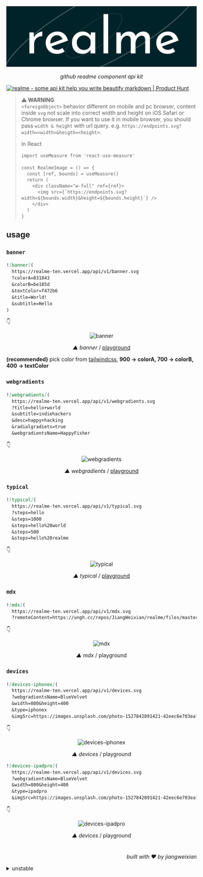 <div align='center'>

![logo](./assets/realme.svg)

_github readme component api kit_

</div>

<a href="https://www.producthunt.com/posts/realme?utm_source=badge-featured&utm_medium=badge&utm_souce=badge-realme" target="_blank"><img src="https://api.producthunt.com/widgets/embed-image/v1/featured.svg?post_id=302886&theme=light" alt="realme - some api kit help you write beautify markdown | Product Hunt" style="width: 250px; height: 54px;" width="250" height="54" /></a>

> **⚠️ WARNING**  
`<foreignObject>` behavior different on mobile and pc browser, content inside `svg` not scale into correct width and height on iOS Safari or Chrome browser. If you want to use it in mobile browser, you should pass `width & height` with url query. e.g. `https://endpoints.svg?width=<width>&heigth=<height>`.
> 
> In React
> ```tsx
> import useMeasure from 'react-use-measure'
> 
> const RealmeImage = () => {
>   const [ref, bounds] = useMeasure()
>   return (
>     <div className="w-full" ref={ref}>
>       <img src={`https://endpoints.svg?width=${bounds.width}&height=${bounds.height}`} />
>     </div>
>   )  
> } 
> ```

## usage

### `banner`

```md
![banner](
  https://realme-ten.vercel.app/api/v1/banner.svg
  ?colorA=831843
  &colorB=be185d
  &textColor=f472b6
  &title=World!
  &subtitle=Hello
)
```

👇

<div align='center'>


![banner](https://realme-ten.vercel.app/api/v1/banner.svg?colorA=831843&colorB=be185d&textColor=f472b6&title=World!&subtitle=Hello)

_▲ banner_ / [playground](https://realme-ten.vercel.app/editor/hero)

</div>

**(recommended)** pick color from [tailwindcss](https://tailwindcss.com/docs/customizing-colors), **900 -> colorA, 700 -> colorB, 400 -> textColor**

### `webgradients`

```md
![webgradients](
  https://realme-ten.vercel.app/api/v1/webgradients.svg
  ?title=hello+world
  &subtitle=indiehackers
  &desc=happy+hacking
  &radialgradiets=true
  &webgradientsName=HappyFisher
```

👇

<div align='center'>


![webgradients](https://realme-ten.vercel.app/api/v1/webgradients.svg?title=hello+world&subtitle=indiehackers&desc=happy+hacking&radialgradiets=true&webgradientsName=HappyFisher)

_▲ webgradients_ / [playground](https://realme-ten.vercel.app/editor/webgradients)

</div>

### `typical`

```md
![typical](
  https://realme-ten.vercel.app/api/v1/typical.svg
  ?steps=hello
  &steps=1000
  &steps=hello%20world
  &steps=500
  &steps=hello%20realme
```

👇

<div align='center'>


![typical](https://realme-ten.vercel.app/api/v1/typical.svg?steps=hello&steps=1000&steps=hello%20world&steps=500&steps=hello%20realme)

_▲ typical_ / [playground](https://realme-ten.vercel.app/editor/typical)

</div>

### `mdx`

```md
![mdx](
  https://realme-ten.vercel.app/api/v1/mdx.svg
  ?remoteContent=https://ungh.cc/repos/JiangWeixian/realme/files/master/docs/mdx.mdx
```

👇

<div align='center'>


![mdx](https://realme-ten.vercel.app/api/v1/mdx.svg?remoteContent=https://ungh.cc/repos/JiangWeixian/realme/files/master/docs/mdx.mdx&width=660&height=1100)

_▲ mdx_ / playground

</div>

### `devices`

```md
![devices-iphonex](
  https://realme-ten.vercel.app/api/v1/devices.svg
  ?webgradientsName=BlueVelvet
  &width=800&height=400
  &type=iphonex
  &imgSrc=https://images.unsplash.com/photo-1527842891421-42eec6e703ea?ixlib=rb-4.0.3&ixid=MnwxMjA3fDB8MHxwaG90by1wYWdlfHx8fGVufDB8fHx8&auto=format&fit=crop&w=987&q=80
```

👇

<div align='center'>


![devices-iphonex](https://realme-ten.vercel.app/api/v1/devices.svg?webgradientsName=BlueVelvet&width=800&height=400&type=iphonex&imgSrc=https://images.unsplash.com/photo-1527842891421-42eec6e703ea?ixlib=rb-4.0.3&ixid=MnwxMjA3fDB8MHxwaG90by1wYWdlfHx8fGVufDB8fHx8&auto=format&fit=crop&w=987&q=80)

_▲ devices_ / playground

</div>

```md
![devices-ipadpro](
  https://realme-ten.vercel.app/api/v1/devices.svg
  ?webgradientsName=BlueVelvet
  &width=800&height=400
  &type=ipadpro
  &imgSrc=https://images.unsplash.com/photo-1527842891421-42eec6e703ea?ixlib=rb-4.0.3&ixid=MnwxMjA3fDB8MHxwaG90by1wYWdlfHx8fGVufDB8fHx8&auto=format&fit=crop&w=987&q=80
```

👇

<div align='center'>


![devices-ipadpro](https://realme-ten.vercel.app/api/v1/devices.svg?webgradientsName=BlueVelvet&width=800&height=400&type=ipadpro&imgSrc=https://images.unsplash.com/photo-1527842891421-42eec6e703ea?ixlib=rb-4.0.3&ixid=MnwxMjA3fDB8MHxwaG90by1wYWdlfHx8fGVufDB8fHx8&auto=format&fit=crop&w=987&q=80)

_▲ devices_ / playground

</div>

# 
<div align='right'>

*built with ❤️ by jiangweixian*

</div>

<details>

<summary>unstable</summary>
<p>

### `code-highlight`


```md
![codehighlight](
  https://realme-ten.vercel.app/api/v1/code-highlight
  ?path=/JiangWeixian/realme/master/README.md
  &range=L10-L13&title=README.md
)
```

👇

<div align='center'>


![codehighlight](https://realme-ten.vercel.app/api/v1/code-highlight?path=/JiangWeixian/realme/master/README.md&range=L10-L13&title=README.md)

_▲ code-highlight_ / [demo](./docs/code-highlight.md)

</div>

<details>
  <summary>params</summary>

|  name  | description                                                                                                                 |  type  |   default    | required |
| :----: | :-------------------------------------------------------------------------------------------------------------------------- | :----: | :----------: | :------- |
| title  | code highlight title                                                                                                        | string |  Untitled-1  | false    |
|  url   | file remote raw url                                                                                                         | string |      -       | true     |
|  path  | file remote path, without github raw prefix, etc `/JiangWeixian/realme/master/README.md`                                    | string |      -       | true     |
| range  | line number range, etc `L17-L20`                                                                                            | string |      -       | true     |
| height | image height                                                                                                                | number |      -       | false    |
|   bg   | background web-gradients type, etc `Warm Flame`, you can find all kinds of `webgradients` [here](https://webgradients.com/) | string | `Warm Flame` | false    |

</details>

### `sliders`

```md
![sliders](
  https://realme-ten.vercel.app/api/v1/sliders
  ?props=https://jsonkeeper.com/b/5FE5
)
```

👇

<div align='center'>

![sliders](https://realme-ten.vercel.app/api/v1/sliders?props=https://jsonkeeper.com/b/5FE5) 
_▲ sliders_ / [demo](./docs/sliders.md)

</div>

<details>
  <summary>params</summary>

| name  | description                 |  type  | default | required |
| :---: | :-------------------------- | :----: | :-----: | :------- |
| props | siders props remote raw url | string |    -    | true     |

</details>


</p>
</details>

